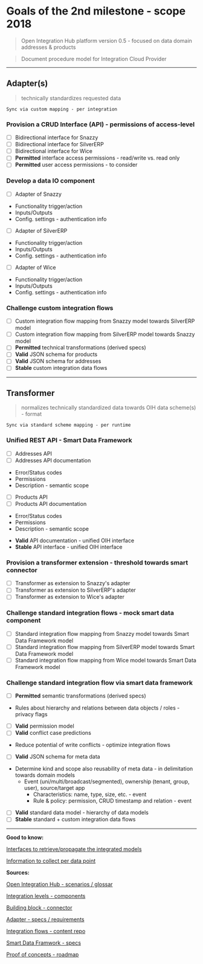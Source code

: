 # Goals of the 2nd milestone - scope 2018

> Open Integration Hub platform version 0.5 - focused on data domain addresses & products

> Document procedure model for Integration Cloud Provider

---

## Adapter(s)
> technically standardizes requested data

```
Sync via custom mapping - per integration
```

### Provision a CRUD Interface (API) - permissions of access-level
  - [ ] Bidirectional interface for Snazzy
  - [ ] Bidirectional interface for SilverERP
  - [ ] Bidirectional interface for Wice
  - [ ] **Permitted** interface access permissions - read/write vs. read only
  - [ ] **Permitted** user access permissions - to consider

### Develop a data IO component
  - [ ] Adapter of Snazzy
  * Functionality trigger/action
  * Inputs/Outputs
  * Config. settings - authentication info
  - [ ] Adapter of SilverERP
  * Functionality trigger/action
  * Inputs/Outputs
  * Config. settings - authentication info
  - [ ] Adapter of Wice
  * Functionality trigger/action
  * Inputs/Outputs
  * Config. settings - authentication info

### Challenge custom integration flows
  - [ ] Custom integration flow mapping from Snazzy model towards SilverERP model
  - [ ] Custom integration flow mapping from SilverERP model towards Snazzy model
  - [ ] **Permitted** technical transformations (derived specs)
  - [ ] **Valid** JSON schema for products
  - [ ] **Valid** JSON schema for addresses
  - [ ] **Stable** custom integration data flows

---

## Transformer
> normalizes technically standardized data towards OIH data scheme(s) - format

```
Sync via standard scheme mapping - per runtime
```
### Unified REST API - Smart Data Framework
  - [ ] Addresses API
  - [ ] Addresses API documentation
  * Error/Status codes
  * Permissions
  * Description - semantic scope
  - [ ] Products API
  - [ ] Products API documentation
  * Error/Status codes
  * Permissions
  * Description - semantic scope
  - **Valid** API documentation - unified OIH interface
  - **Stable** API interface - unified OIH interface

### Provision a transformer extension - threshold towards smart connector
  - [ ] Transformer as extension to Snazzy's adapter
  - [ ] Transformer as extension to SilverERP's adapter
  - [ ] Transformer as extension to Wice's adapter

### Challenge standard integration flows - mock smart data component
  - [ ] Standard integration flow mapping from Snazzy model towards Smart Data Framework model
  - [ ] Standard integration flow mapping from SilverERP model towards Smart Data Framework model
  - [ ] Standard integration flow mapping from Wice model towards Smart Data Framework model

### Challenge standard integration flow via smart data framework
  - [ ] **Permitted** semantic transformations (derived specs)
  * Rules about hierarchy and relations between data objects / roles - privacy flags
  - [ ] **Valid** permission model
  - [ ] **Valid** conflict case predictions
  * Reduce potential of write conflicts - optimize integration flows
  - [ ] **Valid** JSON schema for meta data
  * Determine kind and scope also reusability of meta data - in delimitation towards domain models
    * Event (uni/multi/broadcast/segmented), ownership (tenant, group, user), source/target app
      * Characteristics: name, type, size, etc. - event
      * Rule & policy: permission, CRUD timestamp and relation - event
  - [ ] **Valid** standard data model - hierarchy of data models
  - [ ] **Stable** standard + custom integration data flows

---

**Good to know:**

[Interfaces to retrieve/propagate the integrated models](https://github.com/openintegrationhub/Data-and-Domain-Models/issues/65#issuecomment-364101112)

[Information to collect per data point](https://github.com/openintegrationhub/Data-and-Domain-Models/issues/68#issuecomment-364100972)

**Sources:**

[Open Integration Hub - scenarios / glossar](https://github.com/openintegrationhub/Board/blob/d8020ce1bb0abd16c2be68aa7a95e9cc9ea975e1/protocols/2017-11-13BoardWorkshop.md#oih-board-meeting-protocol)

[Integration levels - components](https://github.com/openintegrationhub/Architecture/blob/d898a557a7faeaef213ffd60c7fc9cf525c3d9fa/Protocols/2017-11-29Workshop.md)

[Building block - connector](https://github.com/openintegrationhub/Architecture/blob/d898a557a7faeaef213ffd60c7fc9cf525c3d9fa/baseArchitecture.md#building-block)

[Adapter - specs / requirements](https://github.com/openintegrationhub/Connectors/blob/2f15948445318dc923ebb83754d8ae8da3f0fad8/Adapters/AdapterGuide.md)

[Integration flows - content repo](https://github.com/openintegrationhub/Microservices/blob/3cef84f584045d08d1df13f7945f46896ae737d4/RepositoryManagement/IntegrationContentRepository.md)

[Smart Data Framwork - specs](https://github.com/openintegrationhub/Microservices/blob/f35cf15465df42c42fbc59a03a14158ebac82192/DataHub.md)

[Proof of concepts - roadmap ](https://github.com/openintegrationhub/Architecture/blob/d58e8b1750022d95c5339ed39502d9d77b1166e1/Roadmap/RoadmapV1.md)
